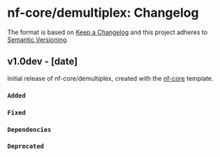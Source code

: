 # nf-core/demultiplex: Changelog

The format is based on [Keep a Changelog](http://keepachangelog.com/en/1.0.0/)
and this project adheres to [Semantic Versioning](http://semver.org/spec/v2.0.0.html).

## v1.0dev - [date]

Initial release of nf-core/demultiplex, created with the [nf-core](http://nf-co.re/) template.

### `Added`

### `Fixed`

### `Dependencies`

### `Deprecated`
